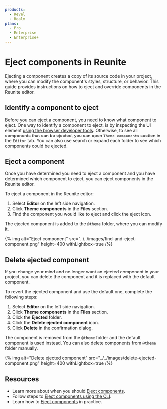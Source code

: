 ```yaml
---
products:
  - Revel
  - Realm
plans:
  - Pro
  - Enterprise
  - Enterprise+
---
```


# Eject components in Reunite

Ejecting a component creates a copy of its source code in your project, where you can modify the component's styles, structure, or behavior.
This guide provides instructions on how to eject and override components in the Reunite editor.

## Identify a component to eject

Before you can eject a component, you need to know what component to eject.
One way to identify a component to eject, is by inspecting the UI element [using the browser developer tools](./index.md#find-components-with-browser-dev-tools).
Otherwise, to see all components that can be ejected, you can open `Theme components` section in the `Editor` tab.
You can also use search or expand each folder to see which components could be ejected.

## Eject a component

Once you have determined you need to eject a component and you have determined which component to eject, you can eject components in the Reunite editor.

To eject a component in the Reunite editor:

1. Select **Editor** on the left side navigation.
2. Click **Theme components** in the **Files** section.
3. Find the component you would like to eject and click the eject icon.

The ejected component is added to the `@theme` folder, where you can modify it.

{% img
  alt="Eject component"
  src="../../images/find-and-eject-component.png"
  height=400
  withLightbox=true
/%}

## Delete ejected component

If you change your mind and no longer want an ejected component in your project, you can delete the component and it is replaced with the default component.

To revert the ejected component and use the default one, complete the following steps:

1. Select **Editor** on the left side navigation.
2. Click **Theme components** in the **Files** section.
3. Click the **Ejected** folder.
4. Click the **Delete ejected component** icon.
5. Click **Delete** in the confirmation dialog.

The component is removed from the `@theme` folder and the default component is used instead.
You can also delete components from `@theme` folder manually.

{% img
  alt="Delete ejected component"
  src="../../images/delete-ejected-component.png"
  height=400
  withLightbox=true
/%}

## Resources

- Learn more about when you should [Eject components](./index.md).
- Follow steps to [Eject components using the CLI](./eject-components-using-cli.md).
- Learn how to [Eject components](./eject-components-tutorial) in practice.
